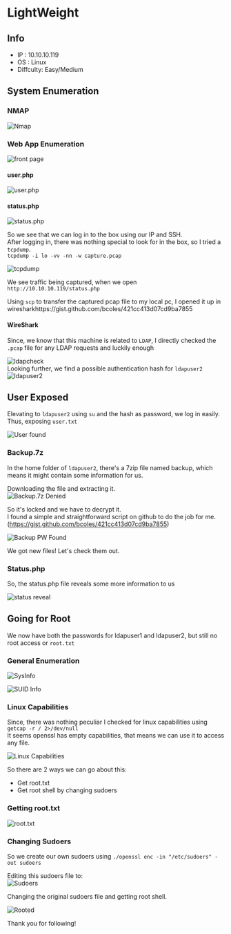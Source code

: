 # LightWeight

## Info
  * IP : 10.10.10.119
  * OS : Linux
  * Diffculty: Easy/Medium

## System Enumeration

### NMAP

![Nmap](boxImages/Lightweight/nmap.png "Nmap")

### Web App Enumeration

![front page](boxImages/Lightweight/front.png "Front Page")

#### user.php

![user.php](boxImages/Lightweight/userphp.png "User.php")

#### status.php

![status.php](boxImages/Lightweight/statusphp.png "Status.php")


So we see that we can log in to the box using our IP and SSH.  
After logging in, there was nothing special to look for in the box, so I tried a `tcpdump`.  
	   `tcpdump -i lo -vv -nn -w capture.pcap`

![tcpdump](boxImages/Lightweight/tcpdump.png "TCP Dump")

We see traffic being captured, when we open `http://10.10.10.119/status.php`  
    
Using `scp` to transfer the captured pcap file to my local pc, I opened it up in wiresharkhttps://gist.github.com/bcoles/421cc413d07cd9ba7855

#### WireShark

Since, we know that this machine is related to `LDAP`, I directly checked the `.pcap` file for any LDAP requests and luckily enough

![ldapcheck](boxImages/Lightweight/ldapcheck.png "LDAP Found")  
Looking further, we find a possible authentication hash for `ldapuser2`  
![ldapuser2](boxImages/Lightweight/ldapuser2.png "LDAP User2")

## User Exposed

Elevating to `ldapuser2` using `su` and the hash as password, we log in easily. Thus, exposing `user.txt`

![User found](boxImages/Lightweight/userfound.png "User Found")

### Backup.7z

In the home folder of `ldapuser2`, there's a 7zip file named backup, which means it might contain some information for us.  

Downloading the file and extracting it.  
![Backup.7z Denied](boxImages/Lightweight/backupdenied.png "Backup.7z Denied")  

So it's locked and we have to decrypt it.  
I found a simple and straightforward script on github to do the job for me.(https://gist.github.com/bcoles/421cc413d07cd9ba7855)  

![Backup PW Found](boxImages/Lightweight/backuppwfound.png "Password Cracked")

We got new files! Let's check them out.  

### Status.php

So, the status.php file reveals some more information to us 

![status reveal](boxImages/Lightweight/statusreveal.png "Status.php Reveal")

## Going for Root

We now have both the passwords for ldapuser1 and ldapuser2, but still no root access or `root.txt`

### General Enumeration

![SysInfo](boxImages/Lightweight/uname.png "uname -a")

![SUID Info](boxImages/Lightweight/suid.png "SUID info")

### Linux Capabilities

Since, there was nothing peculiar I checked for linux capabilities using `getcap -r / 2>/dev/null`  
It seems openssl has empty capabilities, that means we can use it to access any file. 

![Linux Capabilities](boxImages/Lightweight/lincap.png "Linux Capabilities") 

So there are 2 ways we can go about this:  
  * Get root.txt
  * Get root shell by changing sudoers

### Getting root.txt

![root.txt](boxImages/Lightweight/root.png "Root.txt")

### Changing Sudoers

So we create our own sudoers using `./openssl enc -in "/etc/sudoers" -out sudoers`  

Editing this sudoers file to:  
![Sudoers](boxImages/Lightweight/sudoers.png "Sudoers")

Changing the original sudoers file and getting root shell.  

![Rooted](boxImages/Lightweight/rooted.png "Rooted")

Thank you for following!
